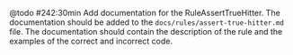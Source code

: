 @todo #242:30min Add documentation for the RuleAssertTrueHitter.
The documentation should be added to the `docs/rules/assert-true-hitter.md` file.
The documentation should contain the description of the rule and the
examples of the correct and incorrect code.
